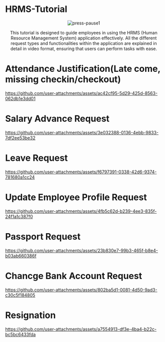 # HRMS-Tutorial
<div align="center">
  
![press-pause1](https://github.com/user-attachments/assets/5d3c2834-83e8-4276-aabb-154542c66895)

  This tutorial is designed to guide employees in using the HRMS (Human Resource Management System) application effectively. All the different request types and functionalities within the application are explained in detail in video format, ensuring that users can perform tasks with ease.
</div>

# Attendance Justification(Late come, missing checkin/checkout)



https://github.com/user-attachments/assets/ac42cf95-5d29-425d-8563-062db1e3dd01



# Salary Advance Request


https://github.com/user-attachments/assets/3e032388-0136-4ebb-9833-7df2ee53be32



# Leave Request


https://github.com/user-attachments/assets/f6797391-0338-42d6-9374-781680a1cc24



# Update Employee Profile Request




https://github.com/user-attachments/assets/4fb5c62d-b239-4ee3-835f-24f1a1c387f0



# Passport Request


https://github.com/user-attachments/assets/23b830e7-99b3-465f-b8e4-b03ab660386f

# Chancge Bank Account Request



https://github.com/user-attachments/assets/802ba5d1-0081-4d50-9ad3-c30c5f184805

# Resignation



https://github.com/user-attachments/assets/a7554913-df3e-4ba4-b22c-bc5bc6433fda







